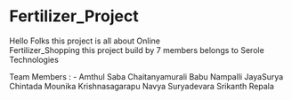 # Fertilizer_Project

Hello Folks this project is all about Online  
Fertilizer_Shopping this project build by 7 members belongs to Serole Technologies 

Team Members : -
Amthul Saba
Chaitanyamurali Babu Nampalli
JayaSurya Chintada
Mounika Krishnasagarapu
Navya Suryadevara
Srikanth Repala
